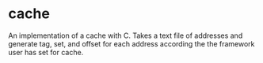 # cache
An implementation of a cache with C. Takes a text file of addresses and generate tag, set, and offset for each address according the the framework user has set for cache.
